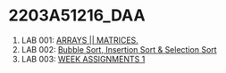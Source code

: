 # 2203A51216_DAA
1. LAB 001: [ARRAYS || MATRICES.](https://github.com/DEEPAK-RAMGIRI/2203A51216_DAA/blob/main/DAA_LAB_001_(Array_Problems).ipynb)
2. LAB 002: [Bubble Sort, Insertion Sort & Selection Sort](https://github.com/DEEPAK-RAMGIRI/2203A51216_DAA/blob/main/LAB_002.ipynb)
3. LAB 003: [WEEK ASSIGNMENTS 1](https://github.com/DEEPAK-RAMGIRI/2203A51216_DAA/blob/main/LAB_003.ipynb)

